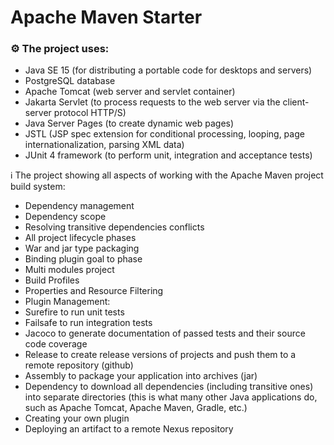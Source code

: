 # Apache Maven Starter

### ⚙️ The project uses:

- Java SE 15 (for distributing a portable code for desktops and servers)
- PostgreSQL database
- Apache Tomcat (web server and servlet container)
- Jakarta Servlet (to process requests to the web server via the client-server protocol HTTP/S)
- Java Server Pages (to create dynamic web pages)
- JSTL (JSP spec extension for conditional processing, looping, page internationalization, parsing XML data)
- JUnit 4 framework (to perform unit, integration and acceptance tests)

ℹ️ The project showing all aspects of working with the Apache Maven project build system:

- Dependency management
- Dependency scope
- Resolving transitive dependencies conflicts
- All project lifecycle phases
- War and jar type packaging
- Binding plugin goal to phase
- Multi modules project
- Build Profiles
- Properties and Resource Filtering
- Plugin Management:
- Surefire to run unit tests
- Failsafe to run integration tests
- Jacoco to generate documentation of passed tests and their source code coverage
- Release to create release versions of projects and push them to a remote repository (github)
- Assembly to package your application into archives (jar)
- Dependency to download all dependencies (including transitive ones) into separate directories (this is what many other Java applications do, such as Apache Tomcat, Apache Maven, Gradle, etc.)
- Creating your own plugin
- Deploying an artifact to a remote Nexus repository